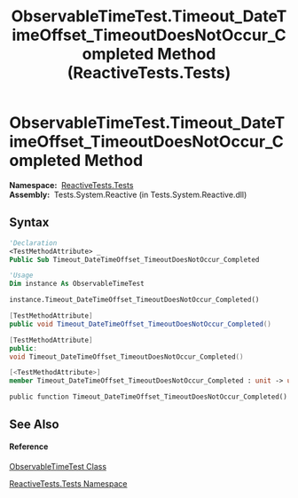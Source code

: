 ﻿---
title: ObservableTimeTest.Timeout_DateTimeOffset_TimeoutDoesNotOccur_Completed Method  (ReactiveTests.Tests)
TOCTitle: Timeout_DateTimeOffset_TimeoutDoesNotOccur_Completed Method
ms:assetid: M:ReactiveTests.Tests.ObservableTimeTest.Timeout_DateTimeOffset_TimeoutDoesNotOccur_Completed
ms:mtpsurl: https://msdn.microsoft.com/en-us/library/reactivetests.tests.observabletimetest.timeout_datetimeoffset_timeoutdoesnotoccur_completed(v=VS.103)
ms:contentKeyID: 36619790
ms.date: 06/28/2011
mtps_version: v=VS.103
f1_keywords:
- ReactiveTests.Tests.ObservableTimeTest.Timeout_DateTimeOffset_TimeoutDoesNotOccur_Completed
dev_langs:
- CSharp
- JScript
- VB
- FSharp
- c++
---

# ObservableTimeTest.Timeout\_DateTimeOffset\_TimeoutDoesNotOccur\_Completed Method

**Namespace:**  [ReactiveTests.Tests](hh289046\(v=vs.103\).md)  
**Assembly:**  Tests.System.Reactive (in Tests.System.Reactive.dll)

## Syntax

``` vb
'Declaration
<TestMethodAttribute> _
Public Sub Timeout_DateTimeOffset_TimeoutDoesNotOccur_Completed
```

``` vb
'Usage
Dim instance As ObservableTimeTest

instance.Timeout_DateTimeOffset_TimeoutDoesNotOccur_Completed()
```

``` csharp
[TestMethodAttribute]
public void Timeout_DateTimeOffset_TimeoutDoesNotOccur_Completed()
```

``` c++
[TestMethodAttribute]
public:
void Timeout_DateTimeOffset_TimeoutDoesNotOccur_Completed()
```

``` fsharp
[<TestMethodAttribute>]
member Timeout_DateTimeOffset_TimeoutDoesNotOccur_Completed : unit -> unit 
```

``` jscript
public function Timeout_DateTimeOffset_TimeoutDoesNotOccur_Completed()
```

## See Also

#### Reference

[ObservableTimeTest Class](hh315045\(v=vs.103\).md)

[ReactiveTests.Tests Namespace](hh289046\(v=vs.103\).md)

